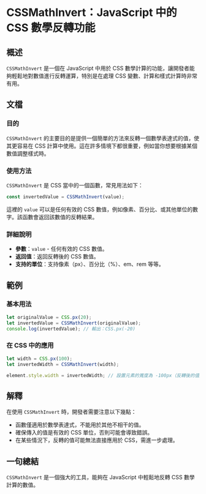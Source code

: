 <!--
Meta Description: # CSSMathInvert：JavaScript 中的 CSS 數學反轉功能 ## 概述 `CSSMathInvert` 是一個在 JavaScript 中用於 CSS 數學計算的功能，讓開發者能夠輕鬆地對數值進行反轉運算，特別是在處理 CSS 變數、計算和樣式計算時非常有用。 ## 文檔 ##...
Meta Keywords: css, cssmathinvert, javascript, let, invertedvalue
-->

# CSSMathInvert：JavaScript 中的 CSS 數學反轉功能

## 概述
`CSSMathInvert` 是一個在 JavaScript 中用於 CSS 數學計算的功能，讓開發者能夠輕鬆地對數值進行反轉運算，特別是在處理 CSS 變數、計算和樣式計算時非常有用。

## 文檔
### 目的
`CSSMathInvert` 的主要目的是提供一個簡單的方法來反轉一個數學表達式的值，使其更容易在 CSS 計算中使用。這在許多情境下都很重要，例如當你想要根據某個數值調整樣式時。

### 使用方法
`CSSMathInvert` 是 CSS 當中的一個函數，常見用法如下：

```javascript
const invertedValue = CSSMathInvert(value);
```

這裡的 `value` 可以是任何有效的 CSS 數值，例如像素、百分比、或其他單位的數字。該函數會返回該數值的反轉結果。

### 詳細說明
- **參數**：`value` - 任何有效的 CSS 數值。
- **返回值**：返回反轉後的 CSS 數值。
- **支持的單位**：支持像素（px）、百分比（%）、em、rem 等等。

## 範例
### 基本用法
```javascript
let originalValue = CSS.px(20);
let invertedValue = CSSMathInvert(originalValue);
console.log(invertedValue); // 輸出：CSS.px(-20)
```

### 在 CSS 中的應用
```javascript
let width = CSS.px(100);
let invertedWidth = CSSMathInvert(width);

element.style.width = invertedWidth; // 設置元素的寬度為 -100px（反轉後的值）
```

## 解釋
在使用 `CSSMathInvert` 時，開發者需要注意以下幾點：
- 函數僅適用於數學表達式，不能用於其他不相干的值。
- 確保傳入的值是有效的 CSS 單位，否則可能會導致錯誤。
- 在某些情況下，反轉的值可能無法直接應用於 CSS，需進一步處理。

## 一句總結
`CSSMathInvert` 是一個強大的工具，能夠在 JavaScript 中輕鬆地反轉 CSS 數學計算的數值。
